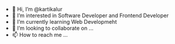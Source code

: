- 👋 Hi, I’m @kartikalur
- 👀 I’m interested in Software Developer and Frontend Developer 
- 🌱 I’m currently learning Web Developmeht
- 💞️ I’m looking to collaborate on ...
- 📫 How to reach me ...

<!---
kartikalur/kartikalur is a ✨ special ✨ repository because its `README.md` (this file) appears on your GitHub profile.
You can click the Preview link to take a look at your changes.
--->
